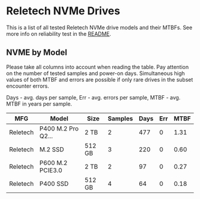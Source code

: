 Reletech NVMe Drives
====================

This is a list of all tested Reletech NVMe drive models and their MTBFs. See more
info on reliability test in the [README](https://github.com/linuxhw/SMART).

NVME by Model
------------

Please take all columns into account when reading the table. Pay attention on the
number of tested samples and power-on days. Simultaneous high values of both MTBF
and errors are possible if only rare drives in the subset encounter errors.

Days - avg. days per sample,
Err  - avg. errors per sample,
MTBF - avg. MTBF in years per sample.

| MFG       | Model              | Size   | Samples | Days  | Err   | MTBF |
|-----------|--------------------|--------|---------|-------|-------|------|
| Reletech  | P400 M.2 Pro Q2... | 2 TB   | 2       | 477   | 0     | 1.31   |
| Reletech  | M.2 SSD            | 512 GB | 3       | 220   | 0     | 0.60   |
| Reletech  | P600 M.2 PCIE3.0   | 2 TB   | 2       | 97    | 0     | 0.27   |
| Reletech  | P400 SSD           | 512 GB | 4       | 64    | 0     | 0.18   |
